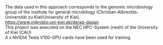 The data used in this approach corresponds to the genomic microbiology group of the institute for general microbilogy (Christian-Albrechts-Universität zu Kiel/University of Kiel).
<br/>https://www.mikrobio.uni-kiel.de/de/ag-dagan
<br/>
This project was executed on the NEC HPC-System (nesh) of the University of Kiel (CAU) <br/>
4 x NVIDIA Tesla V100-GPU cards have been used for training. 
